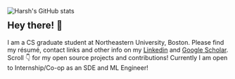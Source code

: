 <img alt="Harsh's GitHub stats" align="left" src="https://github-readme-stats.vercel.app/api?username=harshag24&show_icons=true&theme=radical&hide=issues"/>

## Hey there! :wave:

I am a CS graduate student at Northeastern University, Boston. Please find my résumé, contact links and other info on my [Linkedin](https://www.linkedin.com/in/harshagrawal24/) and [Google Scholar](https://scholar.google.com/citations?user=OjDoN7kAAAAJ&hl=en). Scroll :point_down: for my open source projects and contributions! Currently I am open to Internship/Co-op as an SDE and ML Engineer!
